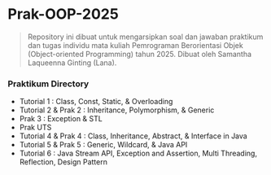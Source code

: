 # Prak-OOP-2025

> Repository ini dibuat untuk mengarsipkan soal dan jawaban praktikum dan tugas individu mata kuliah Pemrograman Berorientasi Objek (Object-oriented Programming) tahun 2025. Dibuat oleh Samantha Laqueenna Ginting (Lana).

### Praktikum Directory
- Tutorial 1            : Class, Const, Static, & Overloading
- Tutorial 2 & Prak 2   : Inheritance, Polymorphism, & Generic
- Prak 3                : Exception & STL
- Prak UTS
- Tutorial 4 & Prak 4   : Class, Inheritance, Abstract, & Interface in Java
- Tutorial 5 & Prak 5   : Generic, Wildcard, & Java API
- Tutorial 6            : Java Stream API, Exception and Assertion, Multi Threading, Reflection, Design Pattern